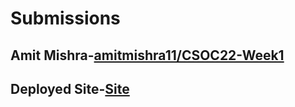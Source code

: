 #  Submissions

## Amit Mishra-[amitmishra11/CSOC22-Week1](https://github.com/amitmishra11/CSOC22-Week1/tree/final) 
## Deployed Site-[Site](https://amitmishra11.github.io/CSOC22-Week1/index.html)

